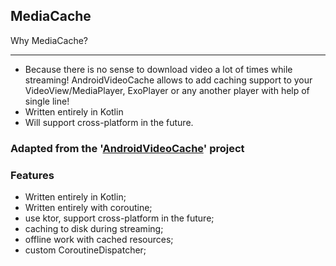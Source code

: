 ## MediaCache

Why MediaCache?
*****
* Because there is no sense to download video a lot of times while streaming! AndroidVideoCache allows to add caching support to your VideoView/MediaPlayer, ExoPlayer or any another player with help of single line!
* Written entirely in Kotlin
* Will support cross-platform in the future.

### Adapted from the '[AndroidVideoCache](https://github.com/danikula/AndroidVideoCache)' project


### Features
* Written entirely in Kotlin;
* Written entirely with coroutine;
* use ktor, support cross-platform in the future;
* caching to disk during streaming;
* offline work with cached resources;
* custom CoroutineDispatcher;
